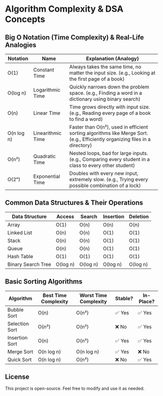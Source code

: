 # Algorithm Complexity & DSA Concepts

## Big O Notation (Time Complexity) & Real-Life Analogies

| Notation  | Name              | Explanation (Analogy) |
|-----------|------------------|----------------------|
| O(1)      | Constant Time     | Always takes the same time, no matter the input size. (e.g., Looking at the first page of a book) |
| O(log n)  | Logarithmic Time  | Quickly narrows down the problem space. (e.g., Finding a word in a dictionary using binary search) |
| O(n)      | Linear Time       | Time grows directly with input size. (e.g., Reading every page of a book to find a word) |
| O(n log n)| Linearithmic Time | Faster than O(n²), used in efficient sorting algorithms like Merge Sort. (e.g., Efficiently organizing files in a directory) |
| O(n²)     | Quadratic Time    | Nested loops, bad for large inputs. (e.g., Comparing every student in a class to every other student) |
| O(2ⁿ)     | Exponential Time  | Doubles with every new input, extremely slow. (e.g., Trying every possible combination of a lock) |

## Common Data Structures & Their Operations

| Data Structure       | Access  | Search  | Insertion | Deletion |
|----------------------|--------|--------|-----------|---------|
| Array               | O(1)   | O(n)   | O(n)      | O(n)    |
| Linked List         | O(n)   | O(n)   | O(1)      | O(1)    |
| Stack               | O(n)   | O(n)   | O(1)      | O(1)    |
| Queue               | O(n)   | O(n)   | O(1)      | O(1)    |
| Hash Table          | O(1)   | O(1)   | O(1)      | O(1)    |
| Binary Search Tree  | O(log n) | O(log n) | O(log n) | O(log n) |

## Basic Sorting Algorithms

| Algorithm      | Best Time Complexity | Worst Time Complexity | Stable? | In-Place? |
|--------------|--------------------|---------------------|---------|-----------|
| Bubble Sort  | O(n)               | O(n²)              | ✅ Yes  | ✅ Yes    |
| Selection Sort | O(n²)              | O(n²)              | ❌ No   | ✅ Yes    |
| Insertion Sort | O(n)               | O(n²)              | ✅ Yes  | ✅ Yes    |
| Merge Sort   | O(n log n)         | O(n log n)         | ✅ Yes  | ❌ No     |
| Quick Sort   | O(n log n)         | O(n²)              | ❌ No   | ✅ Yes    |

## License

This project is open-source. Feel free to modify and use it as needed.

